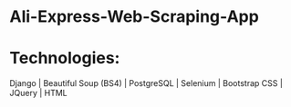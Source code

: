 # Ali-Express-Web-Scraping-App

# Technologies:
Django | Beautiful Soup (BS4) | PostgreSQL | Selenium | Bootstrap CSS | JQuery | HTML


